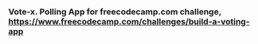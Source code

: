### Vote-x. Polling App for freecodecamp.com challenge, https://www.freecodecamp.com/challenges/build-a-voting-app
